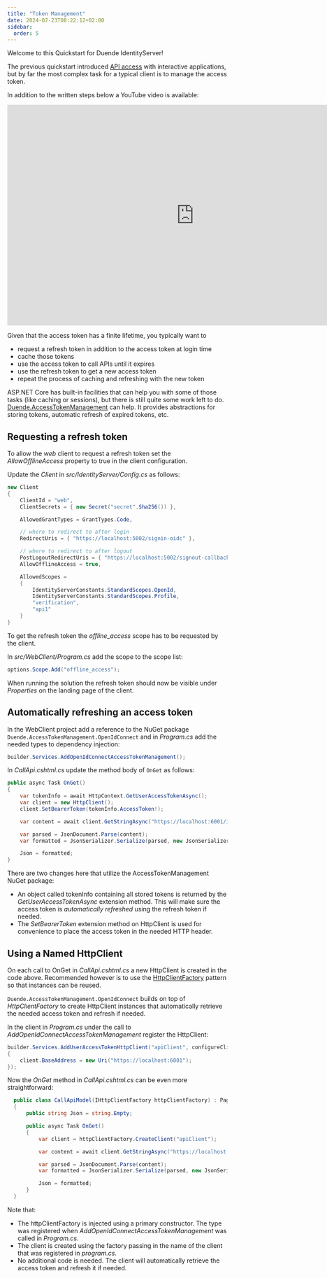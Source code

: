 ```yaml
---
title: "Token Management"
date: 2024-07-23T08:22:12+02:00
sidebar:
  order: 5
---
```


Welcome to this Quickstart for Duende IdentityServer!

The previous quickstart introduced [API access](/identityserver/v7/quickstarts/3_api_access) with interactive applications, but by far the most complex
task for a typical client is to manage the access token.

In addition to the written steps below a YouTube video is available:

<iframe width="853" height="505" src="https://www.youtube.com/embed/W8jtc2Ou1d4" title="YouTube video player" frameborder="0" allow="accelerometer; autoplay; clipboard-write; encrypted-media; gyroscope; picture-in-picture; web-share" referrerpolicy="strict-origin-when-cross-origin" allowfullscreen></iframe>

Given that the access token has a finite lifetime, you typically want to

- request a refresh token in addition to the access token at login time
- cache those tokens
- use the access token to call APIs until it expires
- use the refresh token to get a new access token
- repeat the process of caching and refreshing with the new token

ASP.NET Core has built-in facilities that can help you with some of those tasks
(like caching or sessions), but there is still quite some work left to do.
[Duende.AccessTokenManagement](https://github.com/DuendeSoftware/Duende.AccessTokenManagement/wiki)
can help. It provides abstractions for storing tokens, automatic refresh of expired tokens, etc.

## Requesting a refresh token

To allow the _web_ client to request a refresh token set the _AllowOfflineAccess_ property to true in the client
configuration.

Update the _Client_ in _src/IdentityServer/Config.cs_ as follows:

```cs
new Client
{
    ClientId = "web",
    ClientSecrets = { new Secret("secret".Sha256()) },

    AllowedGrantTypes = GrantTypes.Code,

    // where to redirect to after login
    RedirectUris = { "https://localhost:5002/signin-oidc" },

    // where to redirect to after logout
    PostLogoutRedirectUris = { "https://localhost:5002/signout-callback-oidc" },
    AllowOfflineAccess = true,

    AllowedScopes =
    {
        IdentityServerConstants.StandardScopes.OpenId,
        IdentityServerConstants.StandardScopes.Profile,
        "verification",
        "api1"
    }
}
```

To get the refresh token the _offline_access_ scope has to be requested by the client.

In _src/WebClient/Program.cs_ add the scope to the scope list:

```cs
options.Scope.Add("offline_access");
```

When running the solution the refresh token should now be visible under _Properties_ on the landing page of the client.

## Automatically refreshing an access token

In the WebClient project add a reference to the NuGet package `Duende.AccessTokenManagement.OpenIdConnect` and in
_Program.cs_ add the needed types to dependency injection:

```cs
builder.Services.AddOpenIdConnectAccessTokenManagement();
```

In _CallApi.cshtml.cs_ update the method body of `OnGet` as follows:

```cs
public async Task OnGet()
{
    var tokenInfo = await HttpContext.GetUserAccessTokenAsync();
    var client = new HttpClient();
    client.SetBearerToken(tokenInfo.AccessToken!);

    var content = await client.GetStringAsync("https://localhost:6001/identity");

    var parsed = JsonDocument.Parse(content);
    var formatted = JsonSerializer.Serialize(parsed, new JsonSerializerOptions { WriteIndented = true });

    Json = formatted;
}
```

There are two changes here that utilize the AccessTokenManagement NuGet package:

- An object called tokenInfo containing all stored tokens is returned by the _GetUserAccessTokenAsync_ extension method.
  This will make sure the access token is _automatically refreshed_ using the refresh token if needed.
- The _SetBearerToken_ extension method on HttpClient is used for convenience to place the access token in the needed
  HTTP header.

## Using a Named HttpClient

On each call to OnGet in _CallApi.cshtml.cs_ a new HttpClient is created in the code above. Recommended however is to
use the [HttpClientFactory](https://learn.microsoft.com/en-us/dotnet/core/extensions/httpclient-factory) pattern so that
instances can be reused.

`Duende.AccessTokenManagement.OpenIdConnect` builds on top of _HttpClientFactory_ to create HttpClient instances that
automatically retrieve the needed access token and refresh if needed.

In the client in _Program.cs_ under the call to _AddOpenIdConnectAccessTokenManagement_ register the HttpClient:

```cs
builder.Services.AddUserAccessTokenHttpClient("apiClient", configureClient: client =>
{
    client.BaseAddress = new Uri("https://localhost:6001");
});
```

Now the _OnGet_ method in _CallApi.cshtml.cs_ can be even more straightforward:

```cs
  public class CallApiModel(IHttpClientFactory httpClientFactory) : PageModel
  {
      public string Json = string.Empty;

      public async Task OnGet()
      {
          var client = httpClientFactory.CreateClient("apiClient");

          var content = await client.GetStringAsync("https://localhost:6001/identity");

          var parsed = JsonDocument.Parse(content);
          var formatted = JsonSerializer.Serialize(parsed, new JsonSerializerOptions { WriteIndented = true });

          Json = formatted;
      }
  }
```

Note that:

- The httpClientFactory is injected using a primary constructor. The type was registered when
  _AddOpenIdConnectAccessTokenManagement_ was called in _Program.cs_.
- The client is created using the factory passing in the name of the client that was registered in _program.cs_.
- No additional code is needed. The client will automatically retrieve the access token and refresh it if needed.
